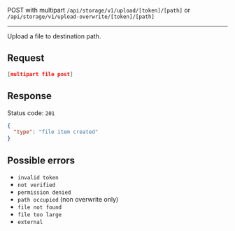 POST with multipart `/api/storage/v1/upload/[token]/[path]` or `/api/storage/v1/upload-overwrite/[token]/[path]`

---

Upload a file to destination path.

## Request

```json
[multipart file post]
```

## Response

Status code: `201`

```json
{
  "type": "file item created"
}
```

## Possible errors

- `invalid token`
- `not verified`
- `permission denied`
- `path occupied` (non overwrite only)
- `file not found`
- `file too large`
- `external`
